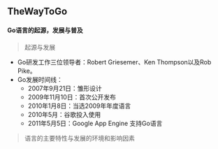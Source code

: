 ## TheWayToGo

#### Go语言的起源，发展与普及

> 起源与发展
  * Go研发工作三位领导者：Robert Griesemer、Ken Thompson以及Rob Pike。
  * Go发展时间线：
    * 2007年9月21日：雏形设计
    * 2009年11月10日：首次公开发布
    * 2010年1月8日：当选2009年年度语言
    * 2010年5月：谷歌投入使用
    * 2011年5月5日：Google App Engine 支持Go语言


> 语言的主要特性与发展的环境和影响因素